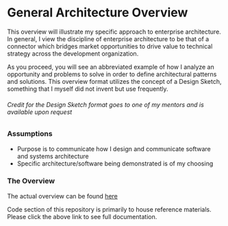# General Architecture Overview

This overview will illustrate my specific approach to enterprise architecture. In general, I view the discipline of enterprise architecture to be that of a connector which bridges market opportunities to drive value to technical strategy across the development organization.

As you proceed, you will see an abbreviated example of how I analyze an opportunity and problems to solve in order to define architectural patterns and solutions. This overview format utilizes the concept of a Design Sketch, something that I myself did not invent but use frequently.

###### _Credit for the Design Sketch format goes to one of my mentors and is available upon request_

### Assumptions
* Purpose is to communicate how I design and communicate software and systems architecture
* Specific architecture/software being demonstrated is of my choosing

### The Overview
The actual overview can be found [here](https://github.com/theBoEffect/mmv-architecture-demo/wiki)

Code section of this repository is primarily to house reference materials. Please click the above link to see full documentation.
